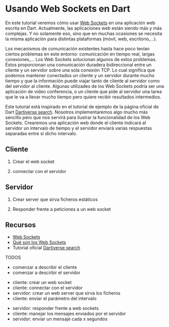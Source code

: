 # Usando Web Sockets en Dart

En este tutorial veremos cómo usar [Web Sockets] en una aplicación web escrita
en Dart. Actualmente, las aplicaciones web están siendo más y más complejas. Y
no solamente eso, sino que en muchas ocasiones se necesita la misma aplicación
para distintas plataformas (móvil, web, escritorio,...). 

Los mecanismos de comunicación existentes hasta hace poco tenían ciertos problemas
en este entorno: comunicación en tiempo real, largas conexiones,... Los Web
Sockets solucionan algunos de estos problemas. Éstos proporcionan una comunicación
duradera bidireccional entre un cliente y un servidor sobre una sola conexión
TCP. Lo cual significa que podemos mantener conectados un cliente y un servidor
durante mucho tiempo y que la información puede viajar tanto de cliente al servidor
como del servidor al cliente. Algunas utilizades de los Web Sockets podría ser
una aplicación de video conferencia, o un cliente que pide al servidor una
tarea que le va a llevar mucho tiempo pero quiere recibir resultados intermedios.

Este tutorial está inspirado en el tutorial de ejemplo de la página oficial de
Dart [Dartiverse search]. Nosotros implementaremos algo mucho más sencillo pero
que nos servirá para ilustrar la funcionalidad de los Web Sockets. Crearemos una
aplicación web donde el cliente indicará al servidor un intervalo de tiempo y
el servidor enviará varias respuestas separadas entre sí dicho intervalo.

## Cliente

1. Crear el web socket

2. connectar con el servidor

## Servidor

1. Crear server que sirva ficheros estáticos

2. Responder frente a peticiones a un web socket

## Recursos

- [Web Sockets]
- [Qué son los Web Sockets] 
- Tutorial oficial [Dartiverse search]

TODOS
- comenzar a describir el cliente
- comenzar a descirbir el servidor
+ cliente: crear un web socket
+ cliente: connectar con el servidor
+ servidor: crear un web server que sirva los ficheros
+ cliente: enviar el parámetro del intervalo
- servidor: responder frente a web sockets
- cliente: manejar los mensajes enviados por el servidor
- servidor: enviar un mensaje cada x segundos

[Web Sockets]: https://en.wikipedia.org/wiki/WebSocket
[Qué son los Web Sockets]: http://pusher.com/websockets
[Dartiverse search]: https://github.com/dart-lang/sample-dartiverse-search

